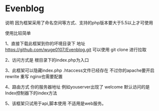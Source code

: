 # Evenblog


说明 因为框架采用了命名空间等方式、支持的php版本要大于5.5以上才可使用

使用比较简单

1、直接下载此框架到你的坏境目录下 地址 https://github.com/wuge0107/Evenblog.git    可以使用 git clone 进行拉取

2、访问方式是 根目录下的index.php为入口

3、此框架可以隐藏index.php .htaccess文件已经存在 不过你的apache要开启rewrite 重写 nginx也需要配置

4、路由方式 你的服务器地址 例如youserver出现了 welcome 默认访问的是Index控制器下的index方法

5、该框架只试用于api,脚本使用 不适用是web服务。
